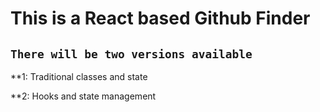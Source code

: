 # This is a React based Github Finder

## `There will be two versions available`

\*\*1: Traditional classes and state

\*\*2: Hooks and state management
